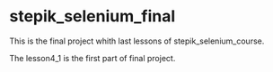 # stepik_selenium_final
This is the final project whith last lessons of stepik_selenium_course.

The lesson4_1 is the first part of final project.

